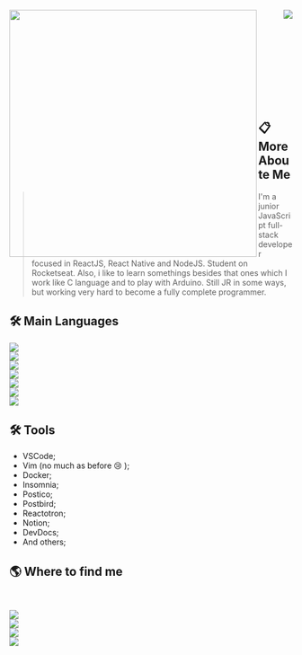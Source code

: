 <!-- <img src="assets/GitReadme.png" align="center" width="100%" /> -->

<br>

<a href="https://github.com/thomaslnx">
  <img width="440" align="left" src="https://github-readme-stats.vercel.app/api?username=thomaslnx&show_icons=true&theme=radical" />
</a>
<a href="https://github.com/thomaslnx/github-readme-stats">
  <img align="right" src="https://github-readme-stats.anuraghazra1.vercel.app/api/top-langs/?username=thomaslnx&layout=compact&theme=blue-green" />
</a>

<br><br><br><br><br><br><br><br><br>
## 📋  **More Aboute Me**

> I'm a junior JavaScript full-stack developer
>focused in ReactJS, React Native and NodeJS. Student
>on Rocketseat. Also, i like to learn somethings
>besides that ones which I work like C language and
>to play with Arduino. Still JR in some ways, but
>working very hard to become a fully complete
>programmer.

## 🛠 **Main Languages**


![](https://img.shields.io/badge/JavaScript-script-yellow?style=flat-square&logo=javascript) <br>
![](https://img.shields.io/badge/TypeScript-script-blue?style=flat-square&logo=TypeScript) <br>
![](https://img.shields.io/badge/CSS3-style-blue?style=flat-square&logo=CSS3) <br>
![](https://img.shields.io/badge/HTML5-markup-yellow?style=flat-square&logo=HTML5) <br>
![](https://img.shields.io/badge/ReactJS-framework-blue?style=flat-square&logo=react) <br>
![](https://img.shields.io/badge/React%20Native-framework-blue?style=flat-square&logo=react) <br>
![](https://img.shields.io/badge/NodeJS-runtime-green?style=flat-square&logo=node.js)

## 🛠 **Tools**

- VSCode;
- Vim (no much as before 😢 );
- Docker;
- Insomnia;
- Postico;
- Postbird;
- Reactotron;
- Notion;
- DevDocs;
- And others;

## 🌎 **Where to find me**
<br>

[<img src="https://img.shields.io/badge/Linkedin-Marcos--Moura%20Linkedin-blue" />][linkedin]
<br>
[<img src="https://img.shields.io/badge/Gmail-Marcos%20Email-red" />][gmail]
<br>
[<img src="https://img.shields.io/badge/Twitter-Marcos%20Twitter-blue"/>][twitter]
<br>
[<img src="https://img.shields.io/badge/stackoverflow-Marcos%20StackOverflow-orange" />][stackoverflow]

<!-- Definition for links -->
[linkedin]: https://www.linkedin.com/in/marcos-de-moura-silva/
[twitter]: https://twitter.com/thomaslnx
[gmail]: mailto:marcos.msilva10@gmail.com
[stackoverflow]: https://stackoverflow.com/users/14361338/marcos-moura
